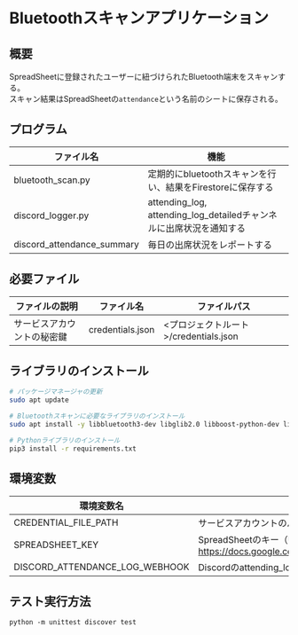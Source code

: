 # Bluetoothスキャンアプリケーション

## 概要

SpreadSheetに登録されたユーザーに紐づけられたBluetooth端末をスキャンする。  
スキャン結果はSpreadSheetの`attendance`という名前のシートに保存される。

## プログラム
| ファイル名                 | 機能                                                                |
| -------------------------- | ------------------------------------------------------------------- |
| bluetooth_scan.py          | 定期的にbluetoothスキャンを行い、結果をFirestoreに保存する          |
| discord_logger.py          | attending_log, attending_log_detailedチャンネルに出席状況を通知する |
| discord_attendance_summary | 毎日の出席状況をレポートする                                        |

## 必要ファイル

| ファイルの説明             | ファイル名       | ファイルパス                          |
| -------------------------- | ---------------- | ------------------------------------- |
| サービスアカウントの秘密鍵 | credentials.json | <プロジェクトルート>/credentials.json |

## ライブラリのインストール

```sh
# パッケージマネージャの更新
sudo apt update

# Bluetoothスキャンに必要なライブラリのインストール
sudo apt install -y libbluetooth3-dev libglib2.0 libboost-python-dev libboost-thread-dev

# Pythonライブラリのインストール
pip3 install -r requirements.txt
```

## 環境変数

| 環境変数名                     | 説明                                                                                                  |
| ------------------------------ | ----------------------------------------------------------------------------------------------------- |
| CREDENTIAL_FILE_PATH           | サービスアカウントのパス                                                                              |
| SPREADSHEET_KEY                | SpreadSheetのキー（URLのXXXとなっている部分 https://docs.google.com/spreadsheets/d/XXXXXX/edit#gid=0) |
| DISCORD_ATTENDANCE_LOG_WEBHOOK | Discordのattending_logのWebhookURL                                                                    |

## テスト実行方法
```
python -m unittest discover test
```
